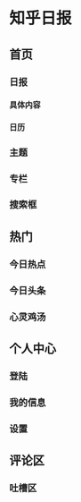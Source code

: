 # 知乎日报

## 首页

### 日报

#### 具体内容

#### 日历

### 主题

### 专栏

### 搜索框

## 热门

### 今日热点

### 今日头条

### 心灵鸡汤

## 个人中心

### 登陆

### 我的信息

### 设置

## 评论区

### 吐槽区
